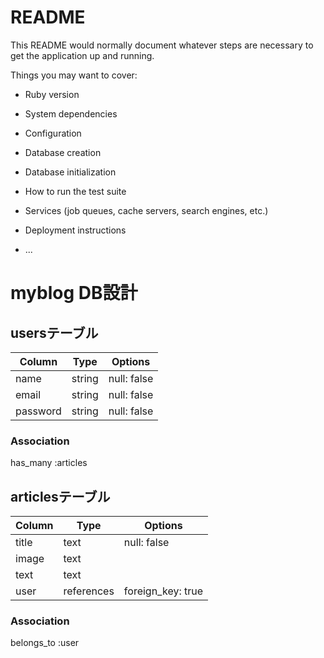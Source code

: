 # README

This README would normally document whatever steps are necessary to get the
application up and running.

Things you may want to cover:

* Ruby version

* System dependencies

* Configuration

* Database creation

* Database initialization

* How to run the test suite

* Services (job queues, cache servers, search engines, etc.)

* Deployment instructions

* ...

# myblog DB設計
## usersテーブル
|Column|Type|Options|
|------|----|-------|
|name|string|null: false|
|email|string|null: false|
|password|string|null: false|
### Association
has_many :articles

## articlesテーブル
|Column|Type|Options|
|------|----|-------|
|title|text|null: false|
|image|text||
|text|text||
|user|references|foreign_key: true|
### Association
belongs_to :user